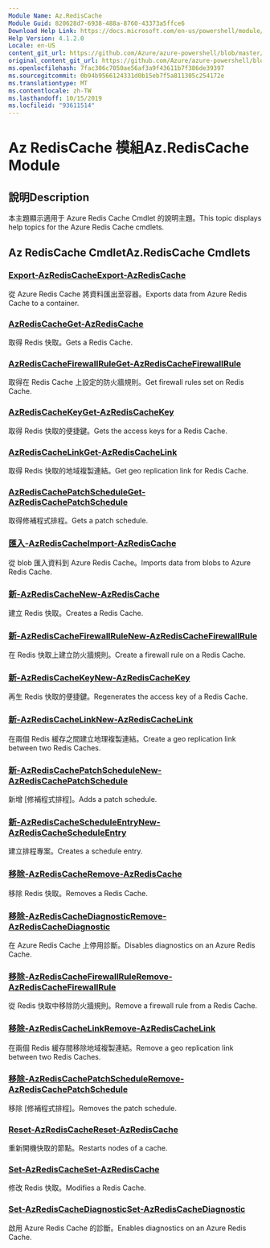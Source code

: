 ```yaml
---
Module Name: Az.RedisCache
Module Guid: 820628d7-6938-488a-8760-43373a5ffce6
Download Help Link: https://docs.microsoft.com/en-us/powershell/module/az.rediscache
Help Version: 4.1.2.0
Locale: en-US
content_git_url: https://github.com/Azure/azure-powershell/blob/master/src/RedisCache/RedisCache/help/Az.RedisCache.md
original_content_git_url: https://github.com/Azure/azure-powershell/blob/master/src/RedisCache/RedisCache/help/Az.RedisCache.md
ms.openlocfilehash: 7fac306c7050ae56af3a9f43611b7f386de39397
ms.sourcegitcommit: 0b94b9566124331d0b15eb7f5a811305c254172e
ms.translationtype: MT
ms.contentlocale: zh-TW
ms.lasthandoff: 10/15/2019
ms.locfileid: "93611514"
---
```

# <span data-ttu-id="5a2ec-101">Az RedisCache 模組</span><span class="sxs-lookup"><span data-stu-id="5a2ec-101">Az.RedisCache Module</span></span>
## <span data-ttu-id="5a2ec-102">說明</span><span class="sxs-lookup"><span data-stu-id="5a2ec-102">Description</span></span>
<span data-ttu-id="5a2ec-103">本主題顯示適用于 Azure Redis Cache Cmdlet 的說明主題。</span><span class="sxs-lookup"><span data-stu-id="5a2ec-103">This topic displays help topics for the Azure Redis Cache cmdlets.</span></span>

## <span data-ttu-id="5a2ec-104">Az RedisCache Cmdlet</span><span class="sxs-lookup"><span data-stu-id="5a2ec-104">Az.RedisCache Cmdlets</span></span>
### [<span data-ttu-id="5a2ec-105">Export-AzRedisCache</span><span class="sxs-lookup"><span data-stu-id="5a2ec-105">Export-AzRedisCache</span></span>](Export-AzRedisCache.md)
<span data-ttu-id="5a2ec-106">從 Azure Redis Cache 將資料匯出至容器。</span><span class="sxs-lookup"><span data-stu-id="5a2ec-106">Exports data from Azure Redis Cache to a container.</span></span>

### [<span data-ttu-id="5a2ec-107">AzRedisCache</span><span class="sxs-lookup"><span data-stu-id="5a2ec-107">Get-AzRedisCache</span></span>](Get-AzRedisCache.md)
<span data-ttu-id="5a2ec-108">取得 Redis 快取。</span><span class="sxs-lookup"><span data-stu-id="5a2ec-108">Gets a Redis Cache.</span></span>

### [<span data-ttu-id="5a2ec-109">AzRedisCacheFirewallRule</span><span class="sxs-lookup"><span data-stu-id="5a2ec-109">Get-AzRedisCacheFirewallRule</span></span>](Get-AzRedisCacheFirewallRule.md)
<span data-ttu-id="5a2ec-110">取得在 Redis Cache 上設定的防火牆規則。</span><span class="sxs-lookup"><span data-stu-id="5a2ec-110">Get firewall rules set on Redis Cache.</span></span>

### [<span data-ttu-id="5a2ec-111">AzRedisCacheKey</span><span class="sxs-lookup"><span data-stu-id="5a2ec-111">Get-AzRedisCacheKey</span></span>](Get-AzRedisCacheKey.md)
<span data-ttu-id="5a2ec-112">取得 Redis 快取的便捷鍵。</span><span class="sxs-lookup"><span data-stu-id="5a2ec-112">Gets the access keys for a Redis Cache.</span></span>

### [<span data-ttu-id="5a2ec-113">AzRedisCacheLink</span><span class="sxs-lookup"><span data-stu-id="5a2ec-113">Get-AzRedisCacheLink</span></span>](Get-AzRedisCacheLink.md)
<span data-ttu-id="5a2ec-114">取得 Redis 快取的地域複製連結。</span><span class="sxs-lookup"><span data-stu-id="5a2ec-114">Get geo replication link for Redis Cache.</span></span>

### [<span data-ttu-id="5a2ec-115">AzRedisCachePatchSchedule</span><span class="sxs-lookup"><span data-stu-id="5a2ec-115">Get-AzRedisCachePatchSchedule</span></span>](Get-AzRedisCachePatchSchedule.md)
<span data-ttu-id="5a2ec-116">取得修補程式排程。</span><span class="sxs-lookup"><span data-stu-id="5a2ec-116">Gets a patch schedule.</span></span>

### [<span data-ttu-id="5a2ec-117">匯入-AzRedisCache</span><span class="sxs-lookup"><span data-stu-id="5a2ec-117">Import-AzRedisCache</span></span>](Import-AzRedisCache.md)
<span data-ttu-id="5a2ec-118">從 blob 匯入資料到 Azure Redis Cache。</span><span class="sxs-lookup"><span data-stu-id="5a2ec-118">Imports data from blobs to Azure Redis Cache.</span></span>

### [<span data-ttu-id="5a2ec-119">新-AzRedisCache</span><span class="sxs-lookup"><span data-stu-id="5a2ec-119">New-AzRedisCache</span></span>](New-AzRedisCache.md)
<span data-ttu-id="5a2ec-120">建立 Redis 快取。</span><span class="sxs-lookup"><span data-stu-id="5a2ec-120">Creates a Redis Cache.</span></span>

### [<span data-ttu-id="5a2ec-121">新-AzRedisCacheFirewallRule</span><span class="sxs-lookup"><span data-stu-id="5a2ec-121">New-AzRedisCacheFirewallRule</span></span>](New-AzRedisCacheFirewallRule.md)
<span data-ttu-id="5a2ec-122">在 Redis 快取上建立防火牆規則。</span><span class="sxs-lookup"><span data-stu-id="5a2ec-122">Create a firewall rule on a Redis Cache.</span></span>

### [<span data-ttu-id="5a2ec-123">新-AzRedisCacheKey</span><span class="sxs-lookup"><span data-stu-id="5a2ec-123">New-AzRedisCacheKey</span></span>](New-AzRedisCacheKey.md)
<span data-ttu-id="5a2ec-124">再生 Redis 快取的便捷鍵。</span><span class="sxs-lookup"><span data-stu-id="5a2ec-124">Regenerates the access key of a Redis Cache.</span></span>

### [<span data-ttu-id="5a2ec-125">新-AzRedisCacheLink</span><span class="sxs-lookup"><span data-stu-id="5a2ec-125">New-AzRedisCacheLink</span></span>](New-AzRedisCacheLink.md)
<span data-ttu-id="5a2ec-126">在兩個 Redis 緩存之間建立地理複製連結。</span><span class="sxs-lookup"><span data-stu-id="5a2ec-126">Create a geo replication link between two Redis Caches.</span></span>

### [<span data-ttu-id="5a2ec-127">新-AzRedisCachePatchSchedule</span><span class="sxs-lookup"><span data-stu-id="5a2ec-127">New-AzRedisCachePatchSchedule</span></span>](New-AzRedisCachePatchSchedule.md)
<span data-ttu-id="5a2ec-128">新增 [修補程式排程]。</span><span class="sxs-lookup"><span data-stu-id="5a2ec-128">Adds a patch schedule.</span></span>

### [<span data-ttu-id="5a2ec-129">新-AzRedisCacheScheduleEntry</span><span class="sxs-lookup"><span data-stu-id="5a2ec-129">New-AzRedisCacheScheduleEntry</span></span>](New-AzRedisCacheScheduleEntry.md)
<span data-ttu-id="5a2ec-130">建立排程專案。</span><span class="sxs-lookup"><span data-stu-id="5a2ec-130">Creates a schedule entry.</span></span>

### [<span data-ttu-id="5a2ec-131">移除-AzRedisCache</span><span class="sxs-lookup"><span data-stu-id="5a2ec-131">Remove-AzRedisCache</span></span>](Remove-AzRedisCache.md)
<span data-ttu-id="5a2ec-132">移除 Redis 快取。</span><span class="sxs-lookup"><span data-stu-id="5a2ec-132">Removes a Redis Cache.</span></span>

### [<span data-ttu-id="5a2ec-133">移除-AzRedisCacheDiagnostic</span><span class="sxs-lookup"><span data-stu-id="5a2ec-133">Remove-AzRedisCacheDiagnostic</span></span>](Remove-AzRedisCacheDiagnostic.md)
<span data-ttu-id="5a2ec-134">在 Azure Redis Cache 上停用診斷。</span><span class="sxs-lookup"><span data-stu-id="5a2ec-134">Disables diagnostics on an Azure Redis Cache.</span></span>

### [<span data-ttu-id="5a2ec-135">移除-AzRedisCacheFirewallRule</span><span class="sxs-lookup"><span data-stu-id="5a2ec-135">Remove-AzRedisCacheFirewallRule</span></span>](Remove-AzRedisCacheFirewallRule.md)
<span data-ttu-id="5a2ec-136">從 Redis 快取中移除防火牆規則。</span><span class="sxs-lookup"><span data-stu-id="5a2ec-136">Remove a firewall rule from a Redis Cache.</span></span>

### [<span data-ttu-id="5a2ec-137">移除-AzRedisCacheLink</span><span class="sxs-lookup"><span data-stu-id="5a2ec-137">Remove-AzRedisCacheLink</span></span>](Remove-AzRedisCacheLink.md)
<span data-ttu-id="5a2ec-138">在兩個 Redis 緩存間移除地域複製連結。</span><span class="sxs-lookup"><span data-stu-id="5a2ec-138">Remove a geo replication link between two Redis Caches.</span></span>

### [<span data-ttu-id="5a2ec-139">移除-AzRedisCachePatchSchedule</span><span class="sxs-lookup"><span data-stu-id="5a2ec-139">Remove-AzRedisCachePatchSchedule</span></span>](Remove-AzRedisCachePatchSchedule.md)
<span data-ttu-id="5a2ec-140">移除 [修補程式排程]。</span><span class="sxs-lookup"><span data-stu-id="5a2ec-140">Removes the patch schedule.</span></span>

### [<span data-ttu-id="5a2ec-141">Reset-AzRedisCache</span><span class="sxs-lookup"><span data-stu-id="5a2ec-141">Reset-AzRedisCache</span></span>](Reset-AzRedisCache.md)
<span data-ttu-id="5a2ec-142">重新開機快取的節點。</span><span class="sxs-lookup"><span data-stu-id="5a2ec-142">Restarts nodes of a cache.</span></span>

### [<span data-ttu-id="5a2ec-143">Set-AzRedisCache</span><span class="sxs-lookup"><span data-stu-id="5a2ec-143">Set-AzRedisCache</span></span>](Set-AzRedisCache.md)
<span data-ttu-id="5a2ec-144">修改 Redis 快取。</span><span class="sxs-lookup"><span data-stu-id="5a2ec-144">Modifies a Redis Cache.</span></span>

### [<span data-ttu-id="5a2ec-145">Set-AzRedisCacheDiagnostic</span><span class="sxs-lookup"><span data-stu-id="5a2ec-145">Set-AzRedisCacheDiagnostic</span></span>](Set-AzRedisCacheDiagnostic.md)
<span data-ttu-id="5a2ec-146">啟用 Azure Redis Cache 的診斷。</span><span class="sxs-lookup"><span data-stu-id="5a2ec-146">Enables diagnostics on an Azure Redis Cache.</span></span>

